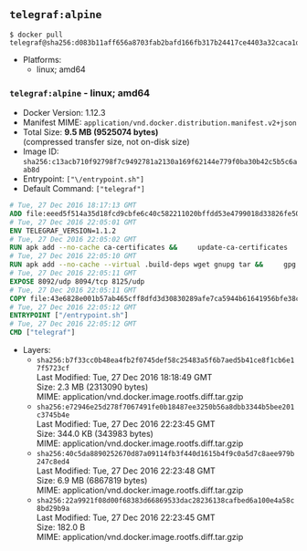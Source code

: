 ## `telegraf:alpine`

```console
$ docker pull telegraf@sha256:d083b11aff656a8703fab2bafd166fb317b24417ce4403a32caca1d42abe4fce
```

-	Platforms:
	-	linux; amd64

### `telegraf:alpine` - linux; amd64

-	Docker Version: 1.12.3
-	Manifest MIME: `application/vnd.docker.distribution.manifest.v2+json`
-	Total Size: **9.5 MB (9525074 bytes)**  
	(compressed transfer size, not on-disk size)
-	Image ID: `sha256:c13acb710f92798f7c9492781a2130a169f62144e779f0ba30b42c5b5c6aab8d`
-	Entrypoint: `["\/entrypoint.sh"]`
-	Default Command: `["telegraf"]`

```dockerfile
# Tue, 27 Dec 2016 18:17:13 GMT
ADD file:eeed5f514a35d18fcd9cbfe6c40c582211020bffdd53e4799018d33826fe5067 in / 
# Tue, 27 Dec 2016 22:05:01 GMT
ENV TELEGRAF_VERSION=1.1.2
# Tue, 27 Dec 2016 22:05:02 GMT
RUN apk add --no-cache ca-certificates &&     update-ca-certificates
# Tue, 27 Dec 2016 22:05:10 GMT
RUN apk add --no-cache --virtual .build-deps wget gnupg tar &&     gpg --keyserver hkp://ha.pool.sks-keyservers.net         --recv-keys 05CE15085FC09D18E99EFB22684A14CF2582E0C5 &&     wget -q https://dl.influxdata.com/telegraf/releases/telegraf-${TELEGRAF_VERSION}-static_linux_amd64.tar.gz.asc &&     wget -q https://dl.influxdata.com/telegraf/releases/telegraf-${TELEGRAF_VERSION}-static_linux_amd64.tar.gz &&     gpg --batch --verify telegraf-${TELEGRAF_VERSION}-static_linux_amd64.tar.gz.asc telegraf-${TELEGRAF_VERSION}-static_linux_amd64.tar.gz &&     mkdir -p /usr/src /etc/telegraf &&     tar -C /usr/src -xzf telegraf-${TELEGRAF_VERSION}-static_linux_amd64.tar.gz &&     mv /usr/src/telegraf*/telegraf.conf /etc/telegraf/ &&     chmod +x /usr/src/telegraf*/* &&     cp -a /usr/src/telegraf*/* /usr/bin/ &&     rm -rf *.tar.gz* /usr/src /root/.gnupg &&     apk del .build-deps
# Tue, 27 Dec 2016 22:05:11 GMT
EXPOSE 8092/udp 8094/tcp 8125/udp
# Tue, 27 Dec 2016 22:05:11 GMT
COPY file:43e6828e001b57ab465cff8dfd3d30830289afe7ca5944b61641956bfe38cd1c in /entrypoint.sh 
# Tue, 27 Dec 2016 22:05:12 GMT
ENTRYPOINT ["/entrypoint.sh"]
# Tue, 27 Dec 2016 22:05:12 GMT
CMD ["telegraf"]
```

-	Layers:
	-	`sha256:b7f33cc0b48ea4fb2f0745def58c25483a5f6b7aed5b41ce8f1cb6e17f5723cf`  
		Last Modified: Tue, 27 Dec 2016 18:18:49 GMT  
		Size: 2.3 MB (2313090 bytes)  
		MIME: application/vnd.docker.image.rootfs.diff.tar.gzip
	-	`sha256:e72946e25d278f7067491fe0b18487ee3250b56a8dbb3344b5bee201c3745b4e`  
		Last Modified: Tue, 27 Dec 2016 22:23:45 GMT  
		Size: 344.0 KB (343983 bytes)  
		MIME: application/vnd.docker.image.rootfs.diff.tar.gzip
	-	`sha256:40c5da8890252670d87a09114fb3f440d1615b4f9c0a5d7c8aee979b247c8ed4`  
		Last Modified: Tue, 27 Dec 2016 22:23:48 GMT  
		Size: 6.9 MB (6867819 bytes)  
		MIME: application/vnd.docker.image.rootfs.diff.tar.gzip
	-	`sha256:22a9921f08d00f68383d66869533dac28236138cafbed6a100e4a58c8bd29b9a`  
		Last Modified: Tue, 27 Dec 2016 22:23:45 GMT  
		Size: 182.0 B  
		MIME: application/vnd.docker.image.rootfs.diff.tar.gzip
